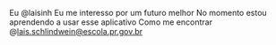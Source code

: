 Eu @laisinh 
Eu me interesso por um futuro melhor
No momento estou aprendendo a usar esse aplicativo
Como me encontrar @lais.schlindwein@escola.pr.gov.br
